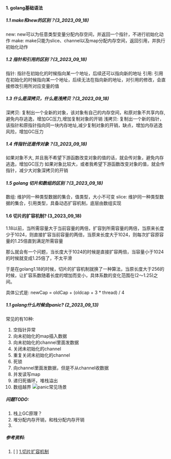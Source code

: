 #### 1. golang基础语法
##### 1.1 make和new的区别？(3_2023_09_18)
new: new可以为任意类型变量分配内存空间，并返回一个指针，不进行初始化动作
make: make只能为slice、channel以及map分配内存空间，返回引用，并执行初始化动作

##### 1.2 指针和引用的区别？(3_2023_09_18)
指针: 指针在初始化的时候指向某一个地址，后续还可以指向新的地址
引用: 引用在初始化的时候指向某一个地址，后续无法在指向新的地址，对引用的修改，会直接修改引用所对应变量的值

##### 1.3 什么是深拷贝，什么是浅拷贝？(3_2023_09_18)
深拷贝: 复制出一个全新的对象，该对象有自己的内存空间，和原对象不共享内存,避免内存逃逸，增加GC压力,增加复制对象的开销
浅拷贝: 复制出一个新的指针，该指针和原指针指向同一块内存地址,减少复制对象的开销，缺点，增加内存逃逸风险，增加GC压力

##### 1.4 传指针还是传对象？(3_2023_09_18)
如果对象不大, 并且我不希望下游函数改变对象的值的话，就会传对象，避免内存逃逸，增加GC压力
如果对象比较大，或者我希望下游函数改变对象的值，就会传指针，减少大对象深拷贝的开销

##### 1.5 golang 切片和数组的区别？(3_2023_09_18)
数组: 维护同一种类型数据的集合，值类型，大小不可变
slice: 维护同一种类型数据的集合，引用类型，具备动态扩容机制，底层由数组实现

#### 1.6 切片的扩容机制? (3_2023_09_18)
1.18以前，当所需容量大于当前容量的两倍，扩容到所需容量的两倍，当原来长度少于1024，则直接扩容当前容量的两倍，当原来长度大于1024，则每次扩容原容量的1.25倍直到满足所需容量

那么就会有一个问题，当长度大于1024的时候是直接扩容两倍，当容量小于1024的时候就变成1.25倍了，不太平滑

于是在golang1.18的时候，切片的扩容机制就换了一种算法，当原长度大于256的时候，让扩容系数随着长度的增加而变小，具体系数的变化范围在(2～1.25)之间。

具体公式是: newCap = oldCap + (oldcap + 3 * thread) / 4







##### 1.1 golang什么时候会panic? (2_2023_09_13)
常见的有10种:
1. 空指针异常
2. 向未初始化的map插入数据
3. 向未初始化的channel里面发数据
4. 关闭未初始化的channel
5. 重复关闭未初始化的channel
6. 死锁
7. 向channel里面发数据，但是不从channel收数据
8. 并发读写map
9. 递归死循环，堆栈溢出
10. 数组越界
![panic常见场景](https://github.com/Luozujian/architect/assets/27532970/70623f7c-4add-40fc-a825-ba818182ca9d)



##### 问题TODO:
1. 栈上GC原理？
2. 堆分配内存开销，和栈分配内存开销
3. 

##### 参考资料:
1. [ ] [1.切片扩容机制](https://juejin.cn/post/7101928883280150558)


